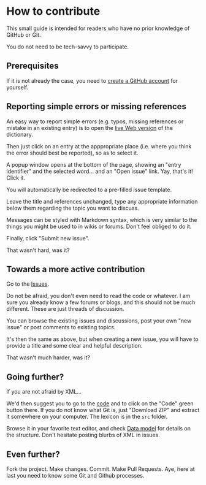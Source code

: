 # How to contribute

This small guide is intended for readers who have no prior knowledge of GitHub or Git.

You do not need to be tech-savvy to participate.

## Prerequisites

If it is not already the case, you need to [create a GitHub account](https://github.com/signup) for yourself.

## Reporting simple errors or missing references

An easy way to report simple errors (e.g. typos, missing references or mistake in an existing entry)
is to open the [live Web version](../dict-sd.html) of the dictionary.

Then just click on an entry at the apppropriate place (i.e. where you think the error should best
be reported), so as to select it.

A popup window opens at the bottom of the page, showing an "entry identifier" and the selected
word... and an "Open issue" link. Yay, that's it! Click it.

You will automatically be redirected to a pre-filled issue template.

Leave the title and references unchanged, type any appropriate information below them regarding the topic
you want to discuss.

Messages can be styled with Markdown syntax, which is very similar to the things you might be used
to in wikis or forums. Don't feel obliged to do it.

Finally, click "Submit new issue".

That wasn't hard, was it?

## Towards a more active contribution

Go to the [Issues](https://github.com/Omikhleia/sindict/issues).

Do not be afraid, you don't even need to read the code or whatever. I am sure you
already know a few forums or blogs, and this should not be much different. These
are just threads of discussion.

You can browse the existing issues and discussions, post your own "new issue" or
post comments to existing topics.

It's then the same as above, but when creating a new issue, you will have to provide
a title and some clear and helpful description.

That wasn't much harder, was it?

## Going further?

If you are not afraid by XML...

We'd then suggest you to go to the [code](https://github.com/Omikhleia/sindict) and to
click on the "Code" green button there. If you do not know what Git is, just "Download ZIP"
and extract it somewhere on your computer. The lexicon is in the `src` folder.

Browse it in your favorite text editor, and check [Data model](DATA_MODEL.md) for
details on the structure. Don't hesitate posting blurbs of XML in issues.

## Even further?

Fork the project. Make changes. Commit. Make Pull Requests. Aye, here at last
you need to know some Git and Github processes.
